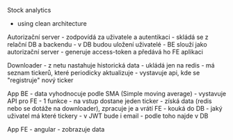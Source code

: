 Stock analytics
- using clean architecture

Autorizační server
	- zodpovídá za uživatele a autentikaci
	- skládá se z relační DB a backendu
	- v DB budou uložení uživatelé
	- BE slouží jako autorizační server - generuje access-token a předává ho FE aplikaci 

Downloader 
	- z netu nastahuje historická data
	- ukládá jen na redis
	- má seznam tickerů, které periodicky aktualizuje
	- vystavuje api, kde se "registruje" nový ticker

App BE
	- data vyhodnocuje podle SMA (Simple moving average)
	- vystavuje API pro FE
	- 1 funkce
		- na vstup dostane jeden ticker - získá data (redis nebo se dotáže na downloader), zpracuje je a vrátí FE
	- kouká do DB - jaký uživatel má které tickery - v JWT bude i email - podle toho najde v DB

App FE
	- angular
	- zobrazuje data